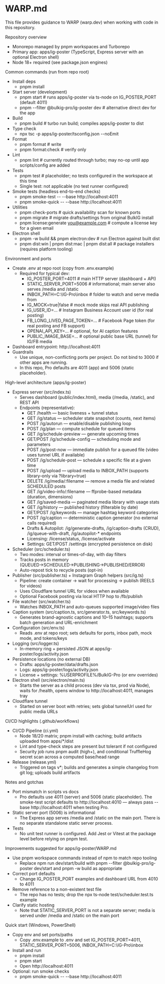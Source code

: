 # WARP.md

This file provides guidance to WARP (warp.dev) when working with code in this repository.

Repository overview
- Monorepo managed by pnpm workspaces and Turborepo
- Primary app: apps/ig-poster (TypeScript, Express server with an optional Electron shell)
- Node 18+ required (see package.json engines)

Common commands (run from repo root)
- Install deps
  - pnpm install
- Start server (development)
  - pnpm start  # runs apps/ig-poster via ts-node on IG_POSTER_PORT (default 4011)
  - pnpm --filter @bulkig-pro/ig-poster dev  # alternative direct dev for the app
- Build
  - pnpm build  # turbo run build; compiles apps/ig-poster to dist
- Type check
  - npx tsc -p apps/ig-poster/tsconfig.json --noEmit
- Format
  - pnpm format       # write
  - pnpm format:check # verify only
- Lint
  - pnpm lint  # currently routed through turbo; may no-op until app scripts/config are added
- Tests
  - pnpm test  # placeholder; no tests configured in the workspace at this time
  - Single test: not applicable (no test runner configured)
- Smoke tests (headless end-to-end checks)
  - pnpm smoke-test -- --base http://localhost:4011
  - pnpm smoke-quick -- --base http://localhost:4011
- Utilities
  - pnpm check-ports           # quick availability scan for known ports
  - pnpm migrate               # migrate drafts/settings from original BulkIG install
  - pnpm license:generate you@example.com  # compute a license key for a given email
- Electron shell
  - pnpm -w build && pnpm electron:dev          # run Electron against built dist
  - pnpm dist:win | pnpm dist:mac | pnpm dist:all  # package installers (requires platform tooling)

Environment and ports
- Create .env at repo root (copy from .env.example)
  - Required for typical dev:
    - IG_POSTER_PORT=4011            # main HTTP server (dashboard + API)
    - STATIC_SERVER_PORT=5006        # informational; main server also serves /media and /static
    - INBOX_PATH=C:\IG-Pro\inbox    # folder to watch and serve media from
    - IG_MOCK=true|false             # mock mode skips real API publishing
    - IG_USER_ID=...                 # Instagram Business Account user id (for real posting)
    - FB_LONG_LIVED_PAGE_TOKEN=...   # Facebook Page token (for real posting and FB support)
    - OPENAI_API_KEY=...             # optional, for AI caption features
    - PUBLIC_IMAGE_BASE=...          # optional public base URL (tunnel) for IG/FB media
- Dashboard entrypoint: http://localhost:4011
- Guardrails
  - Use unique, non-conflicting ports per project. Do not bind to 3000 if other apps are running.
  - In this repo, Pro defaults are 4011 (app) and 5006 (static placeholder).

High-level architecture (apps/ig-poster)
- Express server (src/index.ts)
  - Serves dashboard (public/index.html), media (/media, /static), and REST API
  - Endpoints (representative):
    - GET /health  — basic liveness + tunnel status
    - GET /ig/status — scheduler state snapshot (counts, next items)
    - POST /ig/autorun — enable/disable publishing loop
    - POST /ig/plan — compute schedule for queued items
    - GET /ig/schedule-preview — generate upcoming times
    - GET/POST /ig/schedule-config — scheduling mode and parameters
    - POST /ig/post-now — immediate publish for a queued file (video uses tunnel URL if available)
    - POST /ig/schedule-post — schedule a specific file at a given time
    - POST /ig/upload — upload media to INBOX_PATH (supports library-only via ?library=true)
    - DELETE /ig/media/:filename — remove a media file and related SCHEDULED posts
    - GET /ig/video-info/:filename — ffprobe-based metadata (duration, dimensions)
    - GET /ig/saved-media — paginated media library with usage stats
    - GET /ig/history — published history (filterable by date)
    - GET/POST /ig/keywords — manage hashtag keyword categories
    - POST /ig/caption — deterministic caption generator (no external calls required)
    - Drafts & Autopilot: /ig/generate-drafts, /ig/caption-drafts (CRUD), /ig/queue-with-draft, /ig/autopilot-* endpoints
    - Licensing: /license/status, /license/activate
    - Settings: GET/POST /settings (encrypted persistence on disk)
- Scheduler (src/scheduler.ts)
  - Two modes: interval or times-of-day, with day filters
  - Tracks posts in memory (QUEUED→SCHEDULED→PUBLISHING→PUBLISHED/ERROR)
  - Auto-repost tick to recycle posts (opt-in)
- Publisher (src/publisher.ts) + Instagram Graph helpers (src/ig.ts)
  - Pipeline: create container → wait for processing → publish (REELS for videos)
  - Uses Cloudflare tunnel URL for videos when available
  - Optional Facebook posting via local HTTP hop to /fb/publish
- File watcher (src/watcher.ts)
  - Watches INBOX_PATH and auto-queues supported image/video files
- Caption system (src/caption.ts, src/generator.ts, src/keywords.ts)
  - Generates brand-agnostic captions and 10–15 hashtags; supports batch generation and URL-enrichment
- Configuration (src/env.ts)
  - Reads .env at repo root; sets defaults for ports, inbox path, mock mode, and tokens/keys
- Logging (src/logger.ts)
  - In-memory ring + persisted JSON at apps/ig-poster/logs/activity.json
- Persistence locations (no external DB)
  - Drafts: apps/ig-poster/data/drafts.json
  - Logs: apps/ig-poster/logs/activity.json
  - License + settings: %USERPROFILE%/BulkIG-Pro (or env overrides)
- Electron shell (src/electron/main.ts)
  - Starts the server as a child process (dev via tsx, prod via Node), waits for /health, opens window to http://localhost:4011, manages tray
- Cloudflare tunnel
  - Started on server boot with retries; sets global tunnelUrl used for public media URLs

CI/CD highlights (.github/workflows)
- CI/CD Pipeline (ci.yml)
  - Node 18/20 matrix; pnpm install with caching; build artifacts uploaded from apps/*/dist
  - Lint and type-check steps are present but tolerant if not configured
  - Security job runs pnpm audit (high+), and conditional TruffleHog secret scan across a computed base/head range
- Release (release.yml)
  - Triggered on tags v*; builds and generates a simple changelog from git log; uploads build artifacts

Notes and gotchas
- Port mismatch in scripts vs docs
  - Pro defaults use 4011 (server) and 5006 (static placeholder). The smoke-test script defaults to http://localhost:4010 — always pass --base http://localhost:4011 when testing Pro.
- Static server port (5006) is informational
  - The Express app serves /media and /static on the main port. There is no separate standalone static server process.
- Tests
  - No unit test runner is configured. Add Jest or Vitest at the package level before relying on pnpm test.

Improvements suggested for apps/ig-poster/WARP.md
- Use pnpm workspace commands instead of npm to match repo tooling
  - Replace npm run dev/start/build with pnpm --filter @bulkig-pro/ig-poster dev/start and pnpm -w build as appropriate
- Correct port defaults
  - Change IG_POSTER_PORT examples and dashboard URL from 4010 to 4011
- Remove reference to a non-existent test file
  - The repo has no tests; drop the npx ts-node test/scheduler.test.ts example
- Clarify static hosting
  - Note that STATIC_SERVER_PORT is not a separate server; media is served under /media and /static on the main port

Quick start (Windows, PowerShell)
- Copy env and set ports/paths
  - Copy .env.example to .env and set IG_POSTER_PORT=4011, STATIC_SERVER_PORT=5006, INBOX_PATH=C:\IG-Pro\inbox
- Install and run
  - pnpm install
  - pnpm start
  - Open http://localhost:4011
- Optional: run smoke checks
  - pnpm smoke-quick -- --base http://localhost:4011
